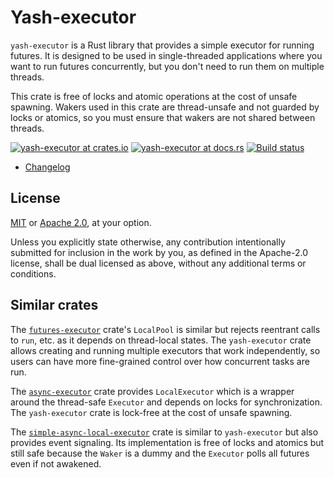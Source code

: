 # Yash-executor

`yash-executor` is a Rust library that provides a simple executor for running
futures. It is designed to be used in single-threaded applications where you
want to run futures concurrently, but you don't need to run them on multiple
threads.

This crate is free of locks and atomic operations at the cost of unsafe
spawning. Wakers used in this crate are thread-unsafe and not guarded by locks
or atomics, so you must ensure that wakers are not shared between threads.

[![yash-executor at crates.io](https://img.shields.io/crates/v/yash-executor.svg)](https://crates.io/crates/yash-executor)
[![yash-executor at docs.rs](https://docs.rs/yash-executor/badge.svg)](https://docs.rs/yash-executor)
[![Build status](https://github.com/magicant/yash-rs/actions/workflows/rust.yml/badge.svg)](https://github.com/magicant/yash-rs/actions/workflows/rust.yml)

- [Changelog](CHANGELOG.md)

## License

[MIT](LICENSE-MIT) or [Apache 2.0](LICENSE-Apache), at your option.

Unless you explicitly state otherwise, any contribution intentionally submitted
for inclusion in the work by you, as defined in the Apache-2.0 license, shall be
dual licensed as above, without any additional terms or conditions.

## Similar crates

The [`futures-executor`] crate's `LocalPool` is similar but rejects reentrant
calls to `run`, etc. as it depends on thread-local states. The `yash-executor`
crate allows creating and running multiple executors that work independently, so
users can have more fine-grained control over how concurrent tasks are run.

The [`async-executor`] crate provides `LocalExecutor` which is a wrapper around
the thread-safe `Executor` and depends on locks for synchronization.
The `yash-executor` crate is lock-free at the cost of unsafe spawning.

The [`simple-async-local-executor`] crate is similar to `yash-executor` but
also provides event signaling. Its implementation is free of locks and atomics
but still safe because the `Waker` is a dummy and the `Executor` polls all
futures even if not awakened.

[`futures-executor`]: https://crates.io/crates/futures-executor
[`async-executor`]: https://crates.io/crates/async-executor
[`simple-async-local-executor`]: https://crates.io/crates/simple-async-local-executor
